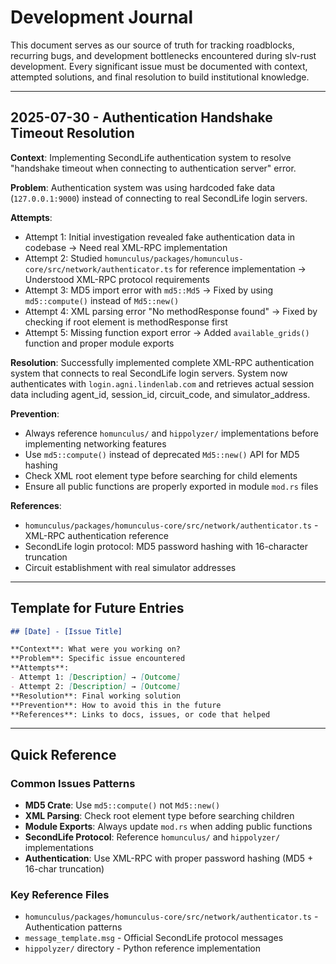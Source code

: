 # Development Journal

This document serves as our source of truth for tracking roadblocks, recurring bugs, and development bottlenecks encountered during slv-rust development. Every significant issue must be documented with context, attempted solutions, and final resolution to build institutional knowledge.

---

## 2025-07-30 - Authentication Handshake Timeout Resolution

**Context**: Implementing SecondLife authentication system to resolve "handshake timeout when connecting to authentication server" error.

**Problem**: Authentication system was using hardcoded fake data (`127.0.0.1:9000`) instead of connecting to real SecondLife login servers.

**Attempts**: 
- Attempt 1: Initial investigation revealed fake authentication data in codebase → Need real XML-RPC implementation
- Attempt 2: Studied `homunculus/packages/homunculus-core/src/network/authenticator.ts` for reference implementation → Understood XML-RPC protocol requirements
- Attempt 3: MD5 import error with `md5::Md5` → Fixed by using `md5::compute()` instead of `Md5::new()`
- Attempt 4: XML parsing error "No methodResponse found" → Fixed by checking if root element is methodResponse first
- Attempt 5: Missing function export error → Added `available_grids()` function and proper module exports

**Resolution**: Successfully implemented complete XML-RPC authentication system that connects to real SecondLife login servers. System now authenticates with `login.agni.lindenlab.com` and retrieves actual session data including agent_id, session_id, circuit_code, and simulator_address.

**Prevention**: 
- Always reference `homunculus/` and `hippolyzer/` implementations before implementing networking features
- Use `md5::compute()` instead of deprecated `Md5::new()` API for MD5 hashing
- Check XML root element type before searching for child elements
- Ensure all public functions are properly exported in module `mod.rs` files

**References**: 
- `homunculus/packages/homunculus-core/src/network/authenticator.ts` - XML-RPC authentication reference
- SecondLife login protocol: MD5 password hashing with 16-character truncation
- Circuit establishment with real simulator addresses

---

## Template for Future Entries

```markdown
## [Date] - [Issue Title]

**Context**: What were you working on?
**Problem**: Specific issue encountered
**Attempts**: 
- Attempt 1: [Description] → [Outcome]
- Attempt 2: [Description] → [Outcome]
**Resolution**: Final working solution
**Prevention**: How to avoid this in the future
**References**: Links to docs, issues, or code that helped
```

---

## Quick Reference

### Common Issues Patterns
- **MD5 Crate**: Use `md5::compute()` not `Md5::new()`
- **XML Parsing**: Check root element type before searching children
- **Module Exports**: Always update `mod.rs` when adding public functions
- **SecondLife Protocol**: Reference `homunculus/` and `hippolyzer/` implementations
- **Authentication**: Use XML-RPC with proper password hashing (MD5 + 16-char truncation)

### Key Reference Files
- `homunculus/packages/homunculus-core/src/network/authenticator.ts` - Authentication patterns
- `message_template.msg` - Official SecondLife protocol messages
- `hippolyzer/` directory - Python reference implementation
